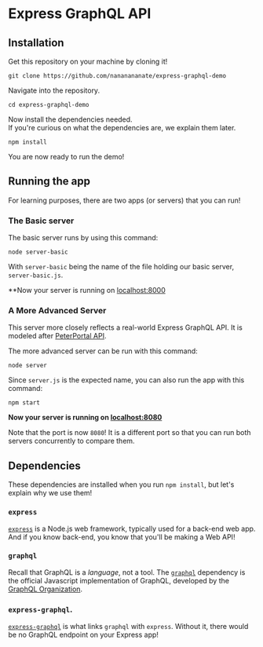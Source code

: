 # Express GraphQL API 

## Installation

Get this repository on your machine by cloning it!

```
git clone https://github.com/nananananate/express-graphql-demo
```

Navigate into the repository.

```
cd express-graphql-demo
```

Now install the dependencies needed.  
If you're curious on what the dependencies are, we explain them later.

```
npm install
```

You are now ready to run the demo!

## Running the app

For learning purposes, there are two apps (or servers) that you can run!

### The Basic server

The basic server runs by using this command:

```
node server-basic
```

With `server-basic` being the name of the file holding our basic server, `server-basic.js`.

**Now your server is running on [localhost:8000](http://localhost:8000**)

### A More Advanced Server

This server more closely reflects a real-world Express GraphQL API. It is modeled after [PeterPortal API](https://api.peterportal.org/docs).

The more advanced server can be run with this command:

```
node server
```

Since `server.js` is the expected name, you can also run the app with this command:

```
npm start
```

**Now your server is running on [localhost:8080](http://localhost:8080)**

Note that the port is now `8080`! It is a different port so that you can run both servers concurrently to compare them. 

## Dependencies

These dependencies are installed when you run `npm install`, but let's explain why we use them! 

### `express`

[`express`](https://graphql.org/graphql-js/) is a Node.js web framework, typically used for a back-end web app. And if you know back-end, you know that you'll be making a Web API!

### `graphql`

Recall that GraphQL is a *language*, not a tool. The [`graphql`](https://graphql.org/graphql-js/) dependency is the official Javascript implementation of GraphQL, developed by the [GraphQL Organization](https://graphql.org/).

### `express-graphql`. 

[`express-graphql`](https://www.npmjs.com/package/express-graphql) is what links `graphql` with `express`. Without it, there would be no GraphQL endpoint on your Express app! 
